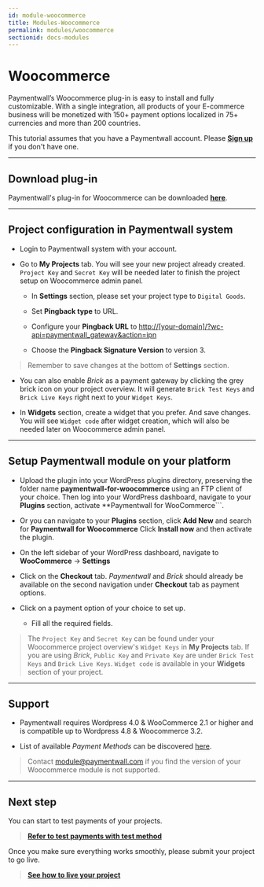 ```yaml
---
id: module-woocommerce
title: Modules-Woocommerce
permalink: modules/woocommerce
sectionid: docs-modules
---
```


# Woocommerce

Paymentwall’s Woocommerce plug-in is easy to install and fully customizable. With a single integration, all products of your E-commerce business will be monetized with 150+ payment options localized in 75+ currencies and more than 200 countries.

This tutorial assumes that you have a Paymentwall account. Please **[Sign up](https://api.paymentwall.com/pwaccount/signup?source=Woocommerce&mode=merchant)** if you don't have one.

***

## Download plug-in

Paymentwall's plug-in for Woocommerce can be downloaded **[here](https://github.com/paymentwall)**.

***

## Project configuration in Paymentwall system

+ Login to Paymentwall system with your account.

+ Go to **My Projects** tab. You will see your new project already created. ```Project Key``` and ```Secret Key``` will be needed later to finish the project setup on Woocommerce admin panel.

	- In **Settings** section, please set your project type to ```Digital Goods```.

	- Set **Pingback type** to URL.

	- Configure your **Pingback URL** to [http://[your-domain]/?wc-api=paymentwall_gateway&action=ipn]()

	- Choose the **Pingback Signature Version** to version 3.

> Remember to  save changes at the bottom of **Settings** section.

+ You can also enable *Brick* as a payment gateway by clicking the grey brick icon on your project overview. It will generate ```Brick Test Keys``` and ```Brick Live Keys``` right next to your ```Widget Keys```.

+ In **Widgets** section, create a widget that you prefer. And save changes. You will see ```Widget code``` after widget creation, which will also be needed later on Woocommerce admin panel.

***

## Setup Paymentwall module on your platform

+ Upload the plugin into your WordPress plugins directory, preserving the folder name **paymentwall-for-woocommerce** using an FTP client of your choice. Then log into your WordPress dashboard, navigate to your **Plugins** section, activate **Paymentwall for WooCommerce```.

+ Or you can navigate to your **Plugins** section, click **Add New** and search for **Paymentwall for Woocommerce** Click **Install now** and then activate the plugin.

+ On the left sidebar of your WordPress dashboard, navigate to **WooCommerce** -> **Settings**

+ Click on the **Checkout** tab. *Paymentwall* and *Brick* should already be available on the second navigation under **Checkout** tab as payment options.

+ Click on a payment option of your choice to set up.

	- Fill all the required fields.

> The ```Project Key``` and ```Secret Key``` can be found under your Woocommerce project overview's ```Widget Keys``` in **My Projects** tab. If you are using *Brick*, ```Public Key``` and ```Private Key``` are under ```Brick Test Keys``` and ```Brick Live Keys```. ```Widget code``` is available in your **Widgets** section of your project.

***

## Support

+ Paymentwall requires Wordpress  4.0 & WooCommerce 2.1 or higher and is compatible up to Wordpress 4.8 & Woocommerce 3.2.

+ List of available *Payment Methods* can be discovered [here](https://www.paymentwall.com/en/payment-methods).

> Contact [module@paymentwall.com](mailto:module@paymentwall.com) if you find the version of your Woocommerce module is not supported.

***

## Next step

You can start to test payments of your projects.

> **[Refer to test payments with test method](/sandbox/test-payment)**

Once you make sure everything works smoothly, please submit your project to go live.

> **[See how to live your project](/guides/review-home)**
